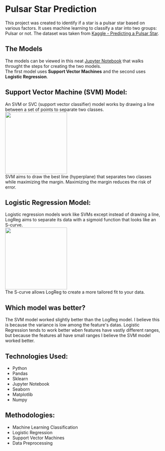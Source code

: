 # Pulsar Star Prediction
This project was created to identify if a star is a pulsar star based on various factors.
It uses machine learning to classify a star into two groups: Pulsar or not.
The dataset was taken from [Kaggle - Predicting a Pulsar Star](https://www.kaggle.com/pavanraj159/predicting-a-pulsar-star).

## The Models
The models can be viewed in this neat [Jupyter Notebook](pulsar_stars_ML.ipynb)
that walks throught the steps for creating the two models.  
The first model uses **Support Vector Machines** and the second uses **Logistic Regression**.

## Support Vector Machine (SVM) Model:
An SVM or SVC (support vector classifier) model works by drawing a line between a set
of points to separate two classes.  
<img src="https://www.researchgate.net/profile/Hamid_Baghaee/publication/330557084/figure/fig5/AS:770135056977924@1560625914689/General-classification-hyperplane-representation-of-SVM-algorithm.png" height="200px"/>  
SVM aims to draw the best line (hyperplane) that separates two classes while maximizing the margin.
Maximizing the margin reduces the risk of error.

## Logistic Regression Model:
Logistic regression models work like SVMs except instead of drawing a line, LogReg aims to separate
its data with a sigmoid function that looks like an S-curve.  
<img src="https://storage.ning.com/topology/rest/1.0/file/get/2808358994?profile=original" height="200px"/>  
The S-curve allows LogReg to create a more tailored fit to your data.

## Which model was better?
The SVM model worked slightly better than the LogReg model.
I believe this is because the variance is low among the feature's datas.
Logistic Regression tends to work better wben features have vastly different ranges,
but because the features all have small ranges I believe the SVM model worked better.

## Technologies Used:
- Python
- Pandas
- Sklearn
- Jupyter Notebook
- Seaborn
- Matplotlib
- Numpy

## Methodologies:
- Machine Learning Classification
- Logistic Regression
- Support Vector Machines
- Data Preprocessing
